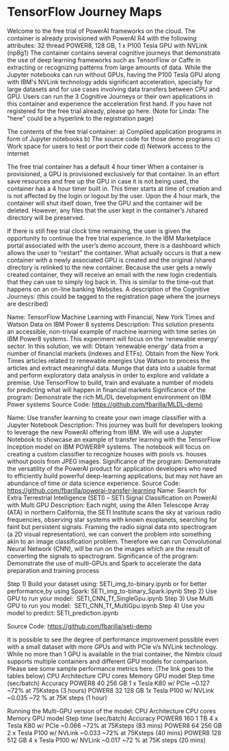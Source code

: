 # TensorFlow Journey Maps

Welcome to the free trial of PowerAI frameworks on the cloud. 
The container is already provisioned with PowerAI R4 with the following attributes: 32 thread POWER8, 128 GB, 1 x P100 Tesla GPU with NVLink (np8g1)
The container contains several cognitive journeys that demonstrate the use of deep learning frameworks such as TensorFlow or Caffe in extracting or recognizing patterns from large amounts of data. While the Jupyter notebooks can run without GPUs, having the P100 Tesla GPU along with IBM's NVLink technology adds significant acceleration, specially for large datasets and for use cases involving data transfers between CPU and GPU. Users can run the 3 Cognitive Journeys or their own applications in this container and experience the acceleration first hand.
If you have not registered for the free trial already, please go here. (Note for Linda: The "here" could be a hyperlink to the registration page)

The contents of the free trial container:
a) Compiled application programs in form of Jupyter notebooks
b) The source code for those demo programs
c) Work space for users to test or port their code
d) Network access to the internet

The free trial container has a default 4 hour timer
When a container is provisioned, a GPU is provisioned exclusively for that container. In an effort save resources and free up the GPU in case it is not being used, the container has a 4 hour timer built in. This timer starts at time of creation and is not affected by the login or logout by the user. Upon the 4 hour mark, the container will shut itself down, free the GPU and the container will be deleted. However, any files that the user kept in the container’s /shared directory will be preserved.

If there is still free trial clock time remaining, the user is given the opportunity to continue the free trial experience. In the IBM Marketplace portal associated with the user’s demo account, there is a dashboard which allows the user to “restart” the container. What actually occurs is that a new container with a newly associated GPU is created and the original /shared directory is relinked to the new container. Because the user gets a newly created container, they will receive an email with the new login credentials that they can use to simply log back in. This is similar to the time-out that happens on an on-line banking Websites. 
A description of the Cognitive Journeys: (this could be tagged to the registration page where the journeys are described)

Name: TensorFlow Machine Learning with Financial, New York Times and Watson Data on IBM Power 8 systems
Description: This solution presents an accessible, non-trivial example of machine learning with time series on IBM Power8 systems. This experiment will focus on the ‘renewable energy’ sector. In this solution, we will: 
Obtain ‘renewable energy’ data from a number of financial markets (indexes and ETFs).
Obtain from the New York Times articles related to renewable energies
Use Watson to process the articles and extract meaningful data.
Munge that data into a usable format and perform exploratory data analysis in order to explore and validate a premise.
Use TensorFlow to build, train and evaluate a number of models for predicting what will happen in financial markets 
Significance of the program: Demonstrate the rich ML/DL development environment on IBM Power systems
Source Code: https://github.com/fbarilla/MLDL-demo

Name: Use transfer learning to create your own image classifier with a Jupyter Notebook
Description: This journey was built for developers looking to leverage the new PowerAI offering from IBM. We will use a Jupyter Notebook to showcase an example of transfer learning with the TensorFlow Inception model on IBM POWER8® systems. The notebook will focus on creating a custom classifier to recognize houses with pools vs. houses without pools from JPEG images.
Significance of the program: Demonstrate the versatility of the PowerAI product for application developers who need to efficiently build powerful deep-learning applications, but may not have an abundance of time or data science experience.
Source Code: https://github.com/fbarilla/powerai-transfer-learning
Name: Search for Extra Terrestrial Intelligence (SETI) – SETI Signal Classification on PowerAI with Multi GPU
Description: Each night, using the Allen Telescope Array (ATA) in northern California, the SETI Institute scans the sky at various radio frequencies, observing star systems with known exoplanets, searching for faint but persistent signals. Framing the radio signal data into spectrogram (a 2D visual representation), we can convert the problem into something akin to an image classification problem. Therefore we can run Convolutional Neural Network (CNN), will be run on the images which are the result of converting the signals to spectrogram.
Significance of the program: Demonstrate the use of multi-GPUs and Spark to accelerate the data preparation and training process

Step 1) Build your dataset using: SETI_img_to-binary.ipynb or for better performance,by using Spark: SETI_img_to-binary_Spark.ipynb
Step 2) Use GPU to run your model:  SETI_CNN_Tf_SingleGpu.ipynb
Step 3) Use Multi GPU to run you model:  SETI_CNN_Tf_MultiGpu.ipynb
Step 4) Use you model to predict: SETI_prediction.ipynb

Source Code: https://github.com/fbarilla/seti-demo 

It is possible to see the degree of performance improvement possible even with a small dataset with more GPUs and with PCIe v/s NVLink technology. While no more than 1 GPU is available in the trial container, the Nimbix cloud supports multiple containers and different GPU models for comparison. Please see some sample performance metrics here. (The link goes to the tables below)
CPU Architecture	CPU cores	Memory	GPU model	Step time (sec/batch)	Accuracy
POWER8	40	256 GB	1 x Tesla K80 w/ PCIe	~0.127	~72% at 75Ksteps (3 hours)
POWER8	32	128 GB	1x Tesla P100 w/ NVLink	~0.035	~72 % at 75K steps (1 hour)

Running the Multi-GPU version of the model:
CPU Architecture	CPU cores	Memory	GPU model	Step time (sec/batch)	Accuracy
POWER8	160	1 TB	4 x Tesla K80 w/ PCIe	~0.066	~72% at 75Ksteps (83 mins)
POWER8	64	256 GB	2 x Tesla P100 w/ NVLink	~0.033	~72% at 75Ksteps (40 mins)
POWER8	128	512 GB	4 x Tesla P100 w/ NVLink	~0.017	~72 % at 75K steps (20 mins)





